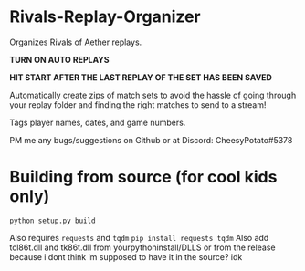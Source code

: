# Rivals-Replay-Organizer
Organizes Rivals of Aether replays.

**TURN ON AUTO REPLAYS**

**HIT START AFTER THE LAST REPLAY OF THE SET HAS BEEN SAVED**

Automatically create zips of match sets to avoid the hassle of going through your replay folder and finding the right matches to send to a stream!

Tags player names, dates, and game numbers.

PM me any bugs/suggestions on Github or at Discord: CheesyPotato#5378

# Building from source (for cool kids only)

`python setup.py build`

Also requires `requests` and `tqdm`
`pip install requests tqdm`
Also add tcl86t.dll and tk86t.dll from yourpythoninstall/DLLS or from the release because i dont think im supposed to have it in the source? idk
